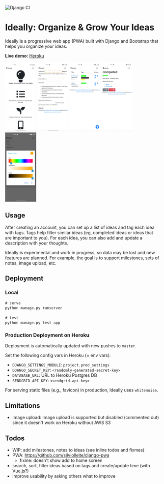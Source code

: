 ![Django CI](https://github.com/stefanbschneider/ideally/workflows/Django%20CI/badge.svg)

# Ideally: Organize & Grow Your Ideas

Ideally is a progressive web app (PWA) built with Django and Bootstrap that helps you organize your ideas.

**Live demo:** [Heroku](https://ideally-app.herokuapp.com/)

<p float="middle">
    <img src="docs/about.jpg" alt="about" width="20%" />
    <img src="docs/register.jpg" alt="register" width="20%" />
    <img src="docs/ideas.jpg" alt="ideas" width="20%" />
    <img src="docs/tag.jpg" alt="tag" width="20%" />
    <img src="docs/color.jpg" alt="color" width="20%" />
</p>



## Usage

After creating an account, you can set up a list of ideas and tag each idea with tags.
Tags help filter similar ideas (eg, completed ideas or ideas that are important to you).
For each idea, you can also add and update a description with your thoughts.

Ideally is experimental and work in progress, so data may be lost and new features are planned.
For example, the goal is to support milestones, sets of notes, image upload, etc.

## Deployment

### Local

```
# serve
python manage.py runserver

# test
python manage.py test app
```

### Production Deployment on Heroku

Deployment is automatically updated with new pushes to `master`.

Set the following config vars in Heroku (= env vars):

* `DJANGO_SETTINGS_MODULE`: `project.prod_settings`
* `DJANGO_SECRET_KEY`: `<randomly-generated-secret-key>`
* `DATABASE_URL`: URL to Heroku Postgres DB
* `SENDGRID_API_KEY`: `<sendgrid-api-key>`

For serving static files (e.g., favicon) in production, Ideally uses `whitenoise`.

## Limitations

* Image upload: Image upload is supported but disabled (commented out) since it doesn't work on Heroku without AWS S3

## Todos

* WIP: add milestones, notes to ideas (see inline todos and fixmes)
* PWA: https://github.com/silviolleite/django-pwa
    * fixme: doesn't show add to home screen
* search, sort, filter ideas based on tags and create/update time (with Vue.js?)
* improve usability by asking others what to improve

